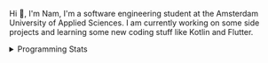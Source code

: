 Hi 👋, I'm Nam, I'm a software engineering student at the Amsterdam University of Applied Sciences. I am currently working on some side projects and learning some new coding stuff like Kotlin and Flutter. 

<details>
<summary>Programming Stats</summary>
<!-- Most used languages stats -->
<!-- [![Top Langs](https://github-readme-stats.vercel.app/api/top-langs/?username=namtphan&layout=compact)](https://github.com/namtphan2/github-readme-stats) -->
  
<!--START_SECTION:waka-->
**I'm a Night 🦉** 

```text
🌞 Morning    41 commits     █░░░░░░░░░░░░░░░░░░░░░░░░   6.37% 
🌆 Daytime    186 commits    ███████░░░░░░░░░░░░░░░░░░   28.88% 
🌃 Evening    248 commits    █████████░░░░░░░░░░░░░░░░   38.51% 
🌙 Night      169 commits    ██████░░░░░░░░░░░░░░░░░░░   26.24%

```
📅 **I'm Most Productive on Tuesday** 

```text
Monday       69 commits     ██░░░░░░░░░░░░░░░░░░░░░░░   10.71% 
Tuesday      112 commits    ████░░░░░░░░░░░░░░░░░░░░░   17.39% 
Wednesday    81 commits     ███░░░░░░░░░░░░░░░░░░░░░░   12.58% 
Thursday     98 commits     ███░░░░░░░░░░░░░░░░░░░░░░   15.22% 
Friday       99 commits     ███░░░░░░░░░░░░░░░░░░░░░░   15.37% 
Saturday     91 commits     ███░░░░░░░░░░░░░░░░░░░░░░   14.13% 
Sunday       94 commits     ███░░░░░░░░░░░░░░░░░░░░░░   14.6%

```


📊 **This Week I Spent My Time On** 

```text
⌚︎ Time Zone: Europe/Amsterdam

🔥 Editors: 
IntelliJ                 5 hrs 59 mins       ███████████████░░░░░░░░░░   59.5% 
VS Code                  4 hrs 4 mins        ██████████░░░░░░░░░░░░░░░   40.5%

💻 Operating System: 
Mac                      10 hrs 4 mins       █████████████████████████   100.0%

```


<!--END_SECTION:waka-->
</details>
